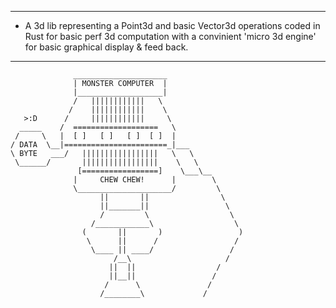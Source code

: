 -----------------------------------------------------------------------------
- A 3d lib representing a Point3d and basic Vector3d operations coded in Rust
  for basic perf 3d computation with a convinient 'micro 3d engine' 
  for basic graphical display & feed back.
-----------------------------------------------------------------------------
                  _____________________
                  | MONSTER COMPUTER  |
                  |___________________|
                  /   ||||||||||||   \
                 /    ||||||||||||    \
       >:D      /     ||||||||||||     \
      _____    /  ===================   \
     /     \   |  [ ]   [ ]   [ ]  [ ]  |    
    / DATA  \__|=======================_|___
    \ BYTE   ___/   |||||||||||||||||   \   \
     \______/       |||||||||||||||||    \   \
                   [=================]    \___\__
                  |     CHEW CHEW!      |        \
                  \_____________________/         \
                        ||       ||                \
                        ||_______||                 \
                        /         \                  \
                      /____________\                  \
                    (       ||       )                 )
                     \      ||      /                 /
                      \____ || ____/                 /
                           /__\                     /
                          ||  ||                  /
                          ||__||                 /
                         /      \               /
                        /________\             /
